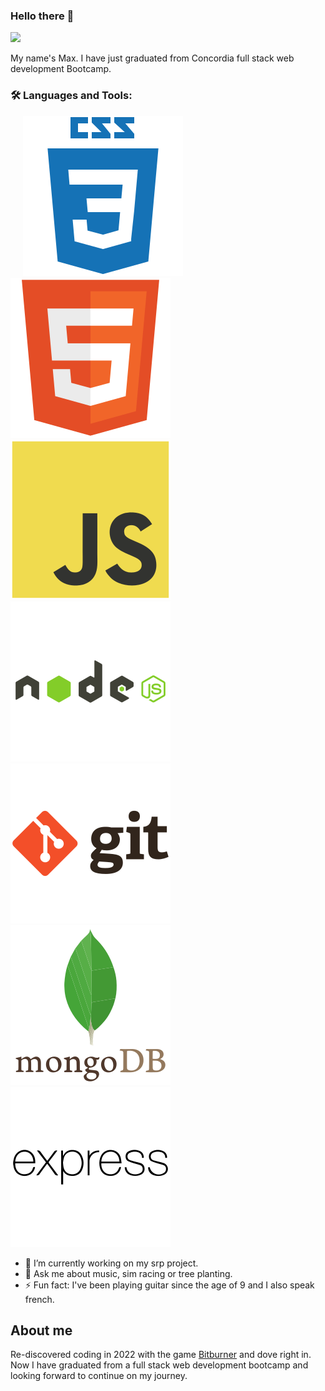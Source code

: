 ### Hello there 👋

<img src='https://external-content.duckduckgo.com/iu/?u=https%3A%2F%2Fvisualpoi.zone%2Fassets%2Fpattern%2Foriginal%2Fseyt50gses5s.jpg&f=1&nofb=1&ipt=1b7443db98c84226fd12288e7af956d2f421cd5118529d1bdd736bc6b6742894&ipo=images'/>

My name's Max. I have just graduated from Concordia full stack web development Bootcamp.

### 🛠 Languages and Tools:
<div height='35px'>
<svg viewBox="0 0 16 16" version="1.1" width="16" height="16" aria-hidden="true" src='https://raw.githubusercontent.com/devicons/devicon/master/icons/react/react-original-wordmark.svg'/>
<img src='https://raw.githubusercontent.com/devicons/devicon/master/icons/css3/css3-plain-wordmark.svg'/>
<img src='https://raw.githubusercontent.com/devicons/devicon/master/icons/html5/html5-original.svg'/>
<img src='https://raw.githubusercontent.com/devicons/devicon/master/icons/javascript/javascript-original.svg'/>
<img src='https://raw.githubusercontent.com/devicons/devicon/master/icons/nodejs/nodejs-original-wordmark.svg'/>
<img src='https://raw.githubusercontent.com/devicons/devicon/master/icons/git/git-original-wordmark.svg'/>
<img src='https://raw.githubusercontent.com/devicons/devicon/1119b9f84c0290e0f0b38982099a2bd027a48bf1/icons/mongodb/mongodb-original-wordmark.svg'/>
<img src='https://raw.githubusercontent.com/devicons/devicon/1119b9f84c0290e0f0b38982099a2bd027a48bf1/icons/express/express-original-wordmark.svg'/>
</div>

- 🔭 I’m currently working on my srp project.
- 💬 Ask me about music, sim racing or tree planting.
- ⚡ Fun fact: I've been playing guitar since the age of 9 and I also speak french.

## About me 

Re-discovered coding in 2022 with the game <a href='https://danielyxie.github.io/bitburner/' target='_blank'>Bitburner</a> and dove right in.
Now I have graduated from a full stack web development bootcamp and looking forward to continue on my journey.

<!--
**MaxLaur/MaxLaur** is a ✨ _special_ ✨ repository because its `README.md` (this file) appears on your GitHub profile.

Here are some ideas to get you started:

- 🔭 I’m currently working on ...
- 🌱 I’m currently learning ...
- 👯 I’m looking to collaborate on ...
- 🤔 I’m looking for help with ...
- 💬 Ask me about ...
- 📫 How to reach me: ...
- ⚡ Fun fact: ...
-->
